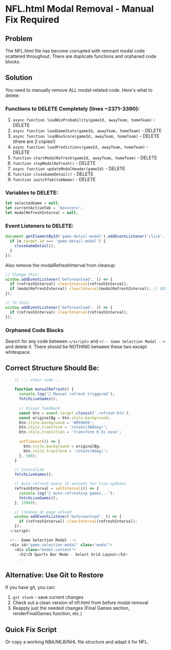 # NFL.html Modal Removal - Manual Fix Required

## Problem
The NFL.html file has become corrupted with remnant modal code scattered throughout. There are duplicate functions and orphaned code blocks.

## Solution
You need to manually remove ALL modal-related code. Here's what to delete:

### Functions to DELETE Completely (lines ~2371-3390):
1. `async function loadWinProbability(gameId, awayTeam, homeTeam)` - DELETE
2. `async function loadGameStats(gameId, awayTeam, homeTeam)` - DELETE
3. `async function loadBoxScore(gameId, awayTeam, homeTeam)` - DELETE (there are 2 copies!)
4. `async function loadPredictions(gameId, awayTeam, homeTeam)` - DELETE
5. `function startModalRefresh(gameId, awayTeam, homeTeam)` - DELETE
6. `function stopModalRefresh()` - DELETE
7. `async function updateModalHeader(gameId)` - DELETE
8. `function closeGameDetail()` - DELETE
9. `function switchTab(tabName)` - DELETE

### Variables to DELETE:
```javascript
let selectedGame = null;
let currentActiveTab = 'boxscore';
let modalRefreshInterval = null;
```

### Event Listeners to DELETE:
```javascript
document.getElementById('game-detail-modal').addEventListener('click', (e) => {
  if (e.target.id === 'game-detail-modal') {
    closeGameDetail();
  }
});
```

Also remove the modalRefreshInterval from cleanup:
```javascript
// Change this:
window.addEventListener('beforeunload', () => {
  if (refreshInterval) clearInterval(refreshInterval);
  if (modalRefreshInterval) clearInterval(modalRefreshInterval); // DELETE THIS LINE
});

// To this:
window.addEventListener('beforeunload', () => {
  if (refreshInterval) clearInterval(refreshInterval);
});
```

### Orphaned Code Blocks
Search for any code between `</script>` and `<!-- Game Selection Modal -->` and delete it.
There should be NOTHING between these two except whitespace.

## Correct Structure Should Be:
```javascript
    // ... other code ...
    
    function manualRefresh() {
      console.log('🔄 Manual refresh triggered');
      fetchLiveGames();
      
      // Visual feedback
      const btn = event.target.closest('.refresh-btn');
      const originalBg = btn.style.background;
      btn.style.background = '#059669';
      btn.style.transform = 'rotate(360deg)';
      btn.style.transition = 'transform 0.5s ease';
      
      setTimeout(() => {
        btn.style.background = originalBg;
        btn.style.transform = 'rotate(0deg)';
      }, 500);
    }

    // Initialize
    fetchLiveGames();

    // Auto-refresh every 15 seconds for live updates
    refreshInterval = setInterval(() => {
      console.log('🔄 Auto-refreshing games...');
      fetchLiveGames();
    }, 15000);

    // Cleanup on page unload
    window.addEventListener('beforeunload', () => {
      if (refreshInterval) clearInterval(refreshInterval);
    });
  </script>

  <!-- Game Selection Modal -->
  <div id="game-selection-modal" class="modal">
    <div class="modal-content">
      <h2>📺 Sports Bar Mode - Select Grid Layout</h2>
      ...
```

## Alternative: Use Git to Restore
If you have git, you can:
1. `git stash` - save current changes
2. Check out a clean version of nfl.html from before modal removal
3. Reapply just the needed changes (Final Games section, renderFinalGames function, etc.)

## Quick Fix Script
Or copy a working NBA/MLB/NHL file structure and adapt it for NFL.

